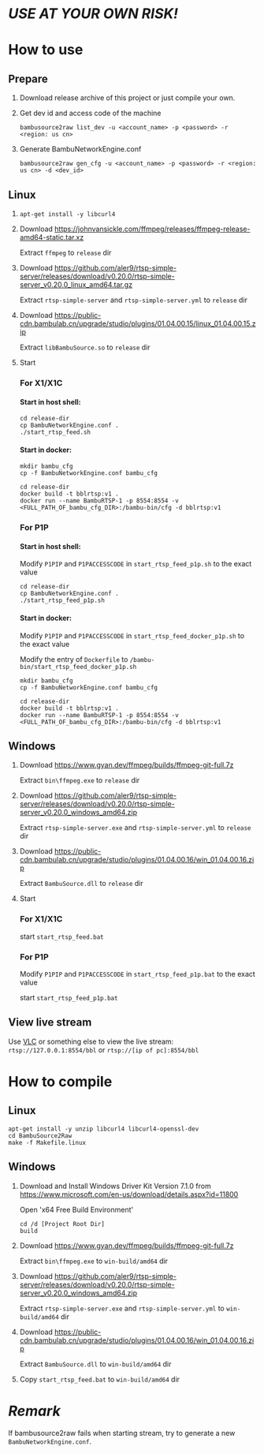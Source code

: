 # *USE AT YOUR OWN RISK!*

# How to use
## Prepare
1. Download release archive of this project or just compile your own.

2. Get dev id and access code of the machine

   `bambusource2raw list_dev -u <account_name> -p <password> -r <region: us cn>`

3. Generate BambuNetworkEngine.conf
    
    `bambusource2raw gen_cfg -u <account_name> -p <password> -r <region: us cn> -d <dev_id>` 

        
## Linux
1. `apt-get install -y libcurl4`
        
2. Download <https://johnvansickle.com/ffmpeg/releases/ffmpeg-release-amd64-static.tar.xz>

   Extract `ffmpeg` to `release` dir
    
3. Download <https://github.com/aler9/rtsp-simple-server/releases/download/v0.20.0/rtsp-simple-server_v0.20.0_linux_amd64.tar.gz>

   Extract `rtsp-simple-server` and `rtsp-simple-server.yml` to `release` dir

4. Download <https://public-cdn.bambulab.cn/upgrade/studio/plugins/01.04.00.15/linux_01.04.00.15.zip>

   Extract `libBambuSource.so` to `release` dir

5. Start
    ### For X1/X1C

    #### Start in host shell:

       cd release-dir
       cp BambuNetworkEngine.conf .
       ./start_rtsp_feed.sh
        
    #### Start in docker:

       mkdir bambu_cfg
       cp -f BambuNetworkEngine.conf bambu_cfg
            
       cd release-dir
       docker build -t bblrtsp:v1 .
       docker run --name BambuRTSP-1 -p 8554:8554 -v <FULL_PATH_OF_bambu_cfg_DIR>:/bambu-bin/cfg -d bblrtsp:v1

    ### For P1P

    #### Start in host shell:

     Modify `P1PIP` and `P1PACCESSCODE` in `start_rtsp_feed_p1p.sh` to the exact value

       cd release-dir
       cp BambuNetworkEngine.conf .
       ./start_rtsp_feed_p1p.sh
        
    #### Start in docker:

     Modify `P1PIP` and `P1PACCESSCODE` in `start_rtsp_feed_docker_p1p.sh` to the exact value

     Modify the entry of `Dockerfile` to `/bambu-bin/start_rtsp_feed_docker_p1p.sh`

       mkdir bambu_cfg
       cp -f BambuNetworkEngine.conf bambu_cfg
            
       cd release-dir
       docker build -t bblrtsp:v1 .
       docker run --name BambuRTSP-1 -p 8554:8554 -v <FULL_PATH_OF_bambu_cfg_DIR>:/bambu-bin/cfg -d bblrtsp:v1
            
## Windows
1. Download <https://www.gyan.dev/ffmpeg/builds/ffmpeg-git-full.7z>
   
   Extract `bin\ffmpeg.exe` to `release` dir
    
2. Download <https://github.com/aler9/rtsp-simple-server/releases/download/v0.20.0/rtsp-simple-server_v0.20.0_windows_amd64.zip>
   
   Extract `rtsp-simple-server.exe` and `rtsp-simple-server.yml` to `release` dir

3. Download <https://public-cdn.bambulab.cn/upgrade/studio/plugins/01.04.00.16/win_01.04.00.16.zip>
   
   Extract `BambuSource.dll` to `release` dir
        
4. Start

    ### For X1/X1C

      start `start_rtsp_feed.bat`

    ### For P1P

      Modify `P1PIP` and `P1PACCESSCODE` in `start_rtsp_feed_p1p.bat` to the exact value

      start `start_rtsp_feed_p1p.bat`

## View live stream
Use [VLC](https://www.videolan.org/vlc/) or something else to view the live stream: `rtsp://127.0.0.1:8554/bbl` or `rtsp://[ip of pc]:8554/bbl`
    
# How to compile
## Linux
    apt-get install -y unzip libcurl4 libcurl4-openssl-dev 
    cd BambuSource2Raw
    make -f Makefile.linux

## Windows
1. Download and Install Windows Driver Kit Version 7.1.0 from <https://www.microsoft.com/en-us/download/details.aspx?id=11800>

   Open 'x64 Free Build Environment'

       cd /d [Project Root Dir]
       build

2. Download <https://www.gyan.dev/ffmpeg/builds/ffmpeg-git-full.7z>

   Extract `bin\ffmpeg.exe` to `win-build/amd64` dir
    
3. Download <https://github.com/aler9/rtsp-simple-server/releases/download/v0.20.0/rtsp-simple-server_v0.20.0_windows_amd64.zip>

   Extract `rtsp-simple-server.exe` and `rtsp-simple-server.yml` to `win-build/amd64` dir

4. Download <https://public-cdn.bambulab.cn/upgrade/studio/plugins/01.04.00.16/win_01.04.00.16.zip>

   Extract `BambuSource.dll` to `win-build/amd64` dir

5. Copy `start_rtsp_feed.bat` to `win-build/amd64` dir
        
# *Remark*
If bambusource2raw fails when starting stream, try to generate a new `BambuNetworkEngine.conf`.
